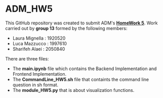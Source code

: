 # ADM_HW5

This GitHub repository was created to submit ADM's **[HomeWork 5](https://github.com/lucamaiano/ADM/tree/master/2022/Homework_5)**. Work carried out by **group 13** formed by the following members:

- Laura Mignella : 1920520
- Luca Mazzucco : 1997610
- Sharifeh Alaei : 2050840

There are three files:

* The **main.ipynb** file which contains the Backend Implementation and Frontend Implementation.
* The **CommandLine_HW5.sh** file that containts the command line question in sh format.
* The **module_HW5.py**  that is about visualization functions.
